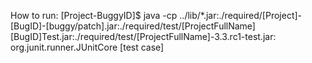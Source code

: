 How to run: 
[Project-BuggyID]$ java -cp ../lib/*.jar:./required/[Project]-[BugID]-[buggy/patch].jar:./required/test/[ProjectFullName][BugID]Test.jar:./required/test/[ProjectFullName]-3.3.rc1-test.jar: org.junit.runner.JUnitCore [test case]
